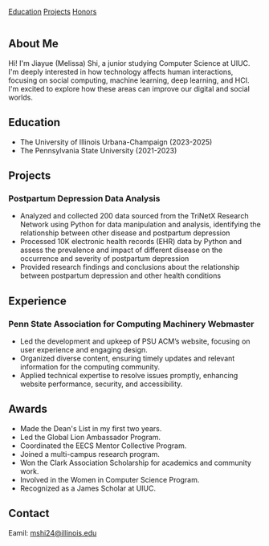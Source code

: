<div style="display: flex; justify-content: space-between;">

<a href="#education">Education</a>
<a href="#projects">Projects</a>
<a href="#honors">Honors</a>

</div>

## About Me
Hi! I'm Jiayue (Melissa) Shi, a junior studying Computer Science at UIUC. I'm deeply interested in how technology affects human interactions, focusing on social computing, machine learning, deep learning, and HCI. I'm excited to explore how these areas can improve our digital and social worlds.

## Education
- The University of Illinois Urbana-Champaign (2023-2025)								       		
- The Pennsylvania State University (2021-2023)	 			        		


## Projects
### Postpartum Depression Data Analysis 
- Analyzed and collected 200 data sourced from the TriNetX Research Network using Python for data manipulation and analysis, identifying the relationship between other disease and postpartum depression
- Processed 10K electronic health records (EHR) data by Python and assess the prevalence and impact of different disease on the occurrence and severity of postpartum depression
- Provided research findings and conclusions about the relationship between postpartum depression and other health conditions

## Experience
### Penn State Association for Computing Machinery Webmaster
- Led the development and upkeep of PSU ACM’s website, focusing on user experience and engaging design.
- Organized diverse content, ensuring timely updates and relevant information for the computing community.
- Applied technical expertise to resolve issues promptly, enhancing website performance, security, and accessibility.



## Awards
- Made the Dean's List in my first two years.
- Led the Global Lion Ambassador Program.
- Coordinated the EECS Mentor Collective Program.
- Joined a multi-campus research program.
- Won the Clark Association Scholarship for academics and community work.
- Involved in the Women in Computer Science Program.
- Recognized as a James Scholar at UIUC.

## Contact 
Eamil: mshi24@illinois.edu



